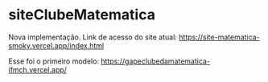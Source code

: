 # siteClubeMatematica
Nova implementação.
Link de acesso do site atual: https://site-matematica-smoky.vercel.app/index.html

Esse foi o primeiro modelo: https://gapeclubedamatematica-ifmch.vercel.app/
